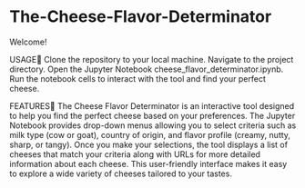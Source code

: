 # The-Cheese-Flavor-Determinator
Welcome!

USAGE🧀
Clone the repository to your local machine.
Navigate to the project directory.
Open the Jupyter Notebook cheese_flavor_determinator.ipynb.
Run the notebook cells to interact with the tool and find your perfect cheese.

FEATURES🧀
The Cheese Flavor Determinator is an interactive tool designed to help you find the perfect cheese based on your preferences. The Jupyter Notebook provides drop-down menus allowing you to select criteria such as milk type (cow or goat), country of origin, and flavor profile (creamy, nutty, sharp, or tangy). Once you make your selections, the tool displays a list of cheeses that match your criteria along with URLs for more detailed information about each cheese. This user-friendly interface makes it easy to explore a wide variety of cheeses tailored to your tastes.

